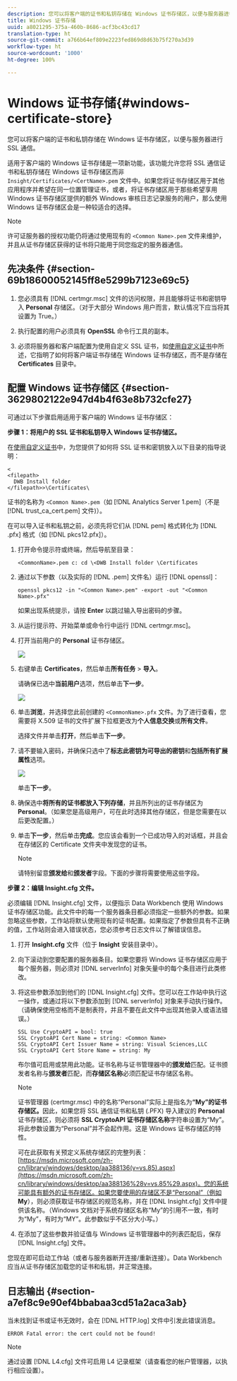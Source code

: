 ```yaml
---
description: 您可以将客户端的证书和私钥存储在 Windows 证书存储区，以便与服务器进行 SSL 通信。
title: Windows 证书存储
uuid: a8021295-375a-460b-8686-acf3bc43cd17
translation-type: ht
source-git-commit: a766b64ef809e2223fed869d8d63b75f270a3d39
workflow-type: ht
source-wordcount: '1000'
ht-degree: 100%

---
```



# Windows 证书存储{#windows-certificate-store}

您可以将客户端的证书和私钥存储在 Windows 证书存储区，以便与服务器进行 SSL 通信。

适用于客户端的 Windows 证书存储是一项新功能，该功能允许您将 SSL 通信证书和私钥存储在 Windows 证书存储区而非 `Insight/Certificates/<CertName>.pem` 文件中。如果您将证书存储区用于其他应用程序并希望在同一位置管理证书，或者，将证书存储区用于那些希望享用 Windows 证书存储区提供的额外 Windows 审核日志记录服务的用户，那么使用 Windows 证书存储区会是一种较适合的选择。

>[!NOTE]
>
>许可证服务器的授权功能仍将通过使用现有的 `<Common Name>.pem` 文件来维护，并且从证书存储区获得的证书将只能用于同您指定的服务器通信。

## 先决条件 {#section-69b18600052145ff8e5299b7123e69c5}

1. 您必须具有 [!DNL certmgr.msc] 文件的访问权限，并且能够将证书和密钥导入 **Personal** 存储区。（对于大部分 Windows 用户而言，默认情况下应当将其设置为 True。）

1. 执行配置的用户必须具有 **OpenSSL** 命令行工具的副本。
1. 必须将服务器和客户端配置为使用自定义 SSL 证书，如[使用自定义证书](../../../../../home/c-inst-svr/c-install-ins-svr/t-install-proc-inst-svr-dpu/c-dnld-dgtl-cert/using-custom-certificates-dwb.md#concept-ee6a9b5015f84a0ba64a11428b0a72dd)中所述，它指明了如何将客户端证书存储在 Windows 证书存储区，而不是存储在 **Certificates** 目录中。

## 配置 Windows 证书存储区 {#section-3629802122e947d4b4f63e8b732cfe27}

可通过以下步骤启用适用于客户端的 Windows 证书存储区：

**步骤 1：将用户的 SSL 证书和私钥导入 Windows 证书存储区。**

在[使用自定义证书](../../../../../home/c-inst-svr/c-install-ins-svr/t-install-proc-inst-svr-dpu/c-dnld-dgtl-cert/using-custom-certificates-dwb.md#concept-ee6a9b5015f84a0ba64a11428b0a72dd)中，为您提供了如何将 SSL 证书和密钥放入以下目录的指导说明：

```
< 
<filepath>
  DWB Install folder 
</filepath>>\Certificates\
```

证书的名称为 `<Common Name>.pem`（如 [!DNL Analytics Server 1.pem]（不是 [!DNL trust_ca_cert.pem] 文件)）。

在可以导入证书和私钥之前，必须先将它们从 [!DNL pem] 格式转化为 [!DNL .pfx] 格式（如 [!DNL pkcs12.pfx]）。

1. 打开命令提示符或终端，然后导航至目录：

   ```
   <CommonName>.pem c: cd \<DWB Install folder \Certificates
   ```

1. 通过以下参数（以及实际的 [!DNL .pem] 文件名）运行 [!DNL openssl]：

   ```
   openssl pkcs12 -in "<Common Name>.pem" -export -out "<Common Name>.pfx"
   ```

   如果出现系统提示，请按 **Enter** 以跳过输入导出密码的步骤。

1. 从运行提示符、开始菜单或命令行中运行 [!DNL certmgr.msc]。
1. 打开当前用户的 **Personal** 证书存储区。

   ![](assets/6_5_crypto_api_0.png)

1. 右键单击 **Certificates**，然后单击&#x200B;**所有任务** > **导入**。

   请确保已选中&#x200B;**当前用户**&#x200B;选项，然后单击&#x200B;**下一步**。

   ![](assets/6_5_crypto_api_4.png)

1. 单击&#x200B;**浏览**，并选择您此前创建的 `<CommonName>.pfx` 文件。为了进行查看，您需要将 X.509 证书的文件扩展下拉框更改为&#x200B;**个人信息交换**&#x200B;或&#x200B;**所有文件**。

   选择文件并单击&#x200B;**打开**，然后单击&#x200B;**下一步**。

1. 请不要输入密码，并确保只选中了&#x200B;**标志此密钥为可导出的密钥**&#x200B;和&#x200B;**包括所有扩展属性**&#x200B;选项。

   ![](assets/6_5_crypto_api_3.png)

   单击&#x200B;**下一步**。

1. 确保选中&#x200B;**将所有的证书都放入下列存储**，并且所列出的证书存储区为 **Personal**。（如果您是高级用户，可在此时选择其他存储区，但是您需要在以后更改配置。）

1. 单击&#x200B;**下一步**，然后单击&#x200B;**完成**。您应该会看到一个已成功导入的对话框，并且会在存储区的 Certificate 文件夹中发现您的证书。

   >[!NOTE]
   >
   >请特别留意&#x200B;**颁发给**&#x200B;和&#x200B;**颁发者**&#x200B;字段。下面的步骤将需要使用这些字段。

**步骤 2：编辑 Insight.cfg 文件。**

必须编辑 [!DNL Insight.cfg] 文件，以便指示 Data Workbench 使用 Windows 证书存储区功能。此文件中的每一个服务器条目都必须指定一些额外的参数。如果忽略这些参数，工作站将默认使用现有的证书配置。如果指定了参数但具有不正确的值，工作站则会进入错误状态，您必须参考日志文件以了解错误信息。

1. 打开 **Insight.cfg** 文件（位于 **Insight** 安装目录中）。

1. 向下滚动到您要配置的服务器条目。如果您要将 Windows 证书存储区应用于每个服务器，则必须对 [!DNL serverInfo] 对象矢量中的每个条目进行此类修改。
1. 将这些参数添加到他们的 [!DNL Insight.cfg] 文件。您可以在工作站中执行这一操作，或通过将以下参数添加到 [!DNL serverInfo] 对象来手动执行操作。（请确保使用空格而不是制表符，并且不要在此文件中出现其他录入或语法错误。）

   ```
   SSL Use CryptoAPI = bool: true  
   SSL CryptoAPI Cert Name = string: <Common Name>  
   SSL CryptoAPI Cert Issuer Name = string: Visual Sciences,LLC  
   SSL CryptoAPI Cert Store Name = string: My 
   ```

   布尔值可启用或禁用此功能。证书名称与证书管理器中的&#x200B;**颁发给**&#x200B;匹配。证书颁发者名称与&#x200B;**颁发者**&#x200B;匹配，而&#x200B;**存储区名称**&#x200B;必须匹配证书存储区名称。

   >[!NOTE]
   >
   >证书管理器 (certmgr.msc) 中的名称“Personal”实际上是指名为&#x200B;**“My”的证书存储区。**&#x200B;因此，如果您将 SSL 通信证书和私钥 (.PFX) 导入建议的 **Personal** 证书存储区，则必须将 **SSL CryptoAPI 证书存储区名称**&#x200B;字符串设置为“My”。将此参数设置为“Personal”并不会起作用。这是 Windows 证书存储区的特性。

   可在此获取有关预定义系统存储区的完整列表：[https://msdn.microsoft.com/zh-cn/library/windows/desktop/aa388136(v=vs.85).aspx](https://msdn.microsoft.com/zh-cn/library/windows/desktop/aa388136%28v=vs.85%29.aspx)。您的系统可能具有额外的证书存储区。如果您要使用的存储区不是“Personal”（例如 **My**），则必须获取证书存储区的规范名称，并在 [!DNL Insight.cfg] 文件中提供该名称。（Windows 文档对于系统存储区名称“My”的引用不一致，有时为“My”，有时为“MY”。此参数似乎不区分大小写。）

1. 在添加了这些参数并验证值与 Windows 证书管理器中的列表匹配后，保存 [!DNL Insight.cfg] 文件。

您现在即可启动工作站（或者与服务器断开连接/重新连接）。Data Workbench 应当从证书存储区加载您的证书和私钥，并正常连接。

## 日志输出 {#section-a7ef8c9e90ef4bbabaa3cd51a2aca3ab}

当未找到证书或证书无效时，会在 [!DNL HTTP.log] 文件中引发此错误消息。

```
ERROR Fatal error: the cert could not be found!
```

>[!NOTE]
>
>通过设置 [!DNL L4.cfg] 文件可启用 L4 记录框架（请查看您的帐户管理器，以执行相应设置）。
